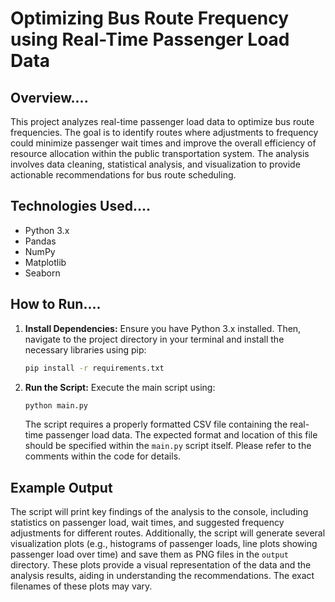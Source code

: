 # Optimizing Bus Route Frequency using Real-Time Passenger Load Data

## Overview....

This project analyzes real-time passenger load data to optimize bus route frequencies. The goal is to identify routes where adjustments to frequency could minimize passenger wait times and improve the overall efficiency of resource allocation within the public transportation system. The analysis involves data cleaning, statistical analysis, and visualization to provide actionable recommendations for bus route scheduling.

## Technologies Used....

* Python 3.x
* Pandas
* NumPy
* Matplotlib
* Seaborn

## How to Run....

1. **Install Dependencies:**  Ensure you have Python 3.x installed. Then, navigate to the project directory in your terminal and install the necessary libraries using pip:

   ```bash
   pip install -r requirements.txt
   ```

2. **Run the Script:** Execute the main script using:

   ```bash
   python main.py
   ```

   The script requires a properly formatted CSV file containing the real-time passenger load data.  The expected format and location of this file should be specified within the `main.py` script itself.  Please refer to the comments within the code for details.


## Example Output

The script will print key findings of the analysis to the console, including statistics on passenger load, wait times, and suggested frequency adjustments for different routes.  Additionally, the script will generate several visualization plots (e.g., histograms of passenger loads, line plots showing passenger load over time) and save them as PNG files in the `output` directory.  These plots provide a visual representation of the data and the analysis results, aiding in understanding the recommendations.  The exact filenames of these plots may vary.
